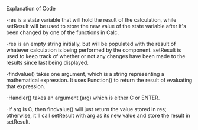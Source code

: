 Explanation of Code

-res is a state variable that will hold the result of the calculation, while setResult will be used to store the new value of the state variable after it's been changed by one of the functions in Calc.

-res is an empty string initially, but will be populated with the result of whatever calculation is being performed by the component.
setResult is used to keep track of whether or not any changes have been made to the results since last being displayed.

-findvalue() takes one argument, which is a string representing a mathematical expression. It uses Function() to return the result of evaluating that expression.

-Handler() takes an argument (arg) which is either C or ENTER.

-If arg is C, then findvalue() will just return the value stored in res; otherwise, it'll call setResult with arg as its new value and store the result in setResult.
